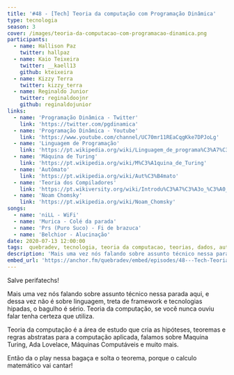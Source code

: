 ```yaml
---
title: '#48 - [Tech] Teoria da computação com Programação Dinâmica'
type: tecnologia
season: 3
cover: /images/teoria-da-computacao-com-programacao-dinamica.png
participants:
  - name: Hallison Paz
    twitter: hallpaz
  - name: Kaio Teixeira
    twitter: __kaell13
    github: kteixeira
  - name: Kizzy Terra
    twitter: kizzy_terra
  - name: Reginaldo Junior
    twitter: reginaldoojnr
    github: reginaldojunior
links:
  - name: 'Programação Dinâmica - Twitter'
    link: 'https://twitter.com/pgdinamica'
  - name: 'Programação Dinâmica - Youtube'
    link: 'https://www.youtube.com/channel/UC70mr11REaCqgKke7DPJoLg'
  - name: 'Linguagem de Programação'
    link: 'https://pt.wikipedia.org/wiki/Linguagem_de_programa%C3%A7%C3%A3o'
  - name: 'Máquina de Turing'
    link: 'https://pt.wikipedia.org/wiki/M%C3%A1quina_de_Turing'
  - name: 'Autômato'
    link: 'https://pt.wikipedia.org/wiki/Aut%C3%B4mato'
  - name: 'Teoria dos Compiladores'
    link: 'https://pt.wikiversity.org/wiki/Introdu%C3%A7%C3%A3o_%C3%A0_Teoria_dos_Compiladores/Defini%C3%A7%C3%B5es'
  - name: 'Noam Chomsky'
    link: 'https://pt.wikipedia.org/wiki/Noam_Chomsky'
songs:
  - name: 'niLL - WiFi'
  - name: 'Murica - Colé da parada'
  - name: 'Prs (Puro Suco) - Fi de brazuca'
  - name: 'Belchior - Alucinação'
date: 2020-07-13 12:00:00
tags:  quebradev, tecnologia, teoria da computacao, teorias, dados, automato, compiladores
description: 'Mais uma vez nós falando sobre assunto técnico nessa parada aqui, e dessa vez não é sobre linguagem, treta de framework e tecnologias hipadas, o bagulho é sério. Teoria da computação, se você nunca ouviu falar tenha certeza que utiliza.'
embed_url: 'https://anchor.fm/quebradev/embed/episodes/48---Tech-Teoria-da-computao-com-Programao-Dinmica-egjs5i/a-a2m5jih'
---
```


Salve perifatechs!

Mais uma vez nós falando sobre assunto técnico nessa parada aqui, e dessa vez não é sobre linguagem, treta de framework e tecnologias hipadas, o bagulho é sério. Teoria da computação, se você nunca ouviu falar tenha certeza que utiliza.

Teoria da computação é a área de estudo que cria as hipóteses, teoremas e regras abstratas para a computação aplicada, falamos sobre Maquina Turing, Ada Lovelace, Máquinas Computáveis e muito mais.

Então da o play nessa bagaça e solta o teorema, porque o calculo matemático vai cantar!